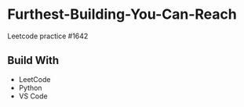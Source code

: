 # Furthest-Building-You-Can-Reach
Leetcode practice #1642

## Build With
- LeetCode
- Python
- VS Code
